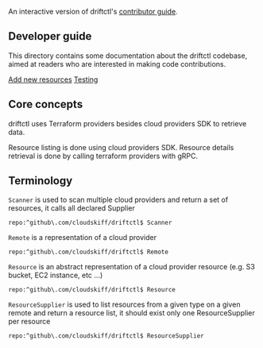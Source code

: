 An interactive version of driftctl's [contributor guide](https://github.com/cloudskiff/driftctl/blob/main/docs/README.md).

## Developer guide
This directory contains some documentation about the driftctl codebase, aimed at readers who are interested in making code contributions.

[Add new resources](https://github.com/cloudskiff/driftctl/blob/main/docs/new-resource.md)
[Testing](https://github.com/cloudskiff/driftctl/blob/main/docs/testing.md)

## Core concepts

driftctl uses Terraform providers besides cloud providers SDK to retrieve data.

Resource listing is done using cloud providers SDK. Resource details retrieval is done by calling terraform providers with gRPC.

## Terminology

`Scanner` is used to scan multiple cloud providers and return a set of resources, it calls all declared Supplier

```sourcegraph
repo:^github\.com/cloudskiff/driftctl$ Scanner
```

`Remote` is a representation of a cloud provider

```sourcegraph
repo:^github\.com/cloudskiff/driftctl$ Remote
```


`Resource` is an abstract representation of a cloud provider resource (e.g. S3 bucket, EC2 instance, etc ...)

```sourcegraph
repo:^github\.com/cloudskiff/driftctl$ Resource
```

`ResourceSupplier` is used to list resources from a given type on a given remote and return a resource list, it should exist only one ResourceSupplier per resource

```sourcegraph
repo:^github\.com/cloudskiff/driftctl$ ResourceSupplier
```
